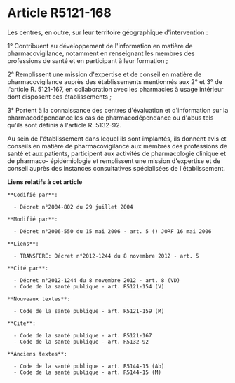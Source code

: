 # Article R5121-168

Les centres, en outre, sur leur territoire géographique d'intervention :

1° Contribuent au développement de l'information en matière de pharmacovigilance, notamment en renseignant les membres des
professions de santé et en participant à leur formation ;

2° Remplissent une mission d'expertise et de conseil en matière de pharmacovigilance auprès des établissements mentionnés aux
2° et 3° de l'article R. 5121-167, en collaboration avec les pharmacies à usage intérieur dont disposent ces établissements ;

3° Portent à la connaissance des centres d'évaluation et d'information sur la pharmacodépendance les cas de
pharmacodépendance ou d'abus tels qu'ils sont définis à l'article R. 5132-92.

Au sein de l'établissement dans lequel ils sont implantés, ils donnent avis et conseils en matière de pharmacovigilance aux
membres des professions de santé et aux patients, participent aux activités de pharmacologie clinique et de pharmaco-
épidémiologie et remplissent une mission d'expertise et de conseil auprès des instances consultatives spécialisées de
l'établissement.

**Liens relatifs à cet article**

	**Codifié par**:

	  - Décret n°2004-802 du 29 juillet 2004

	**Modifié par**:

	  - Décret n°2006-550 du 15 mai 2006 - art. 5 () JORF 16 mai 2006

	**Liens**:

	  - TRANSFERE: Décret n°2012-1244 du 8 novembre 2012 - art. 5

	**Cité par**:

	  - Décret n°2012-1244 du 8 novembre 2012 - art. 8 (VD)
	  - Code de la santé publique - art. R5121-154 (V)

	**Nouveaux textes**:

	  - Code de la santé publique - art. R5121-159 (M)

	**Cite**:

	  - Code de la santé publique - art. R5121-167
	  - Code de la santé publique - art. R5132-92

	**Anciens textes**:

	  - Code de la santé publique - art. R5144-15 (Ab)
	  - Code de la santé publique - art. R5144-15 (M)
